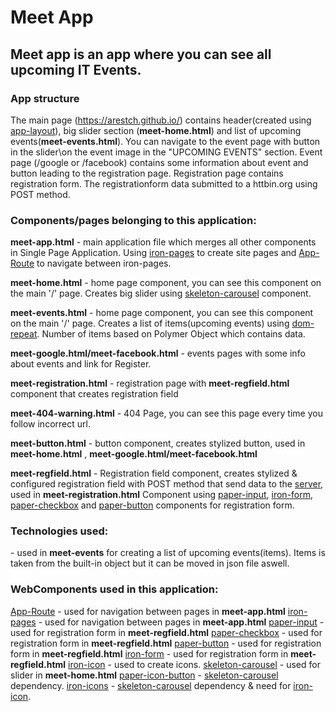 # Meet App

## Meet app is an app where you can see all upcoming IT Events.

### App structure
The main page (https://arestch.github.io/) contains header(created using [app-layout](https://www.webcomponents.org/element/PolymerElements/app-layout)), big slider section (__meet-home.html__) and list of upcoming events(__meet-events.html__).
You can navigate to the event page with button in the slider\on the event image in the "UPCOMING EVENTS" section.
Event page (/google or /facebook) contains some information about event and button leading to the registration page.
Registration page contains registration form. The ​registration ​form data submitted to a httbin.org using POST method.


### Components/pages belonging to this application: 

__meet-app.html__ - main application file which merges all other components in Single Page Application.
Using [iron-pages](https://www.webcomponents.org/element/PolymerElements/iron-pages) to create site pages and [App-Route](https://www.webcomponents.org/element/PolymerElements/app-route) to navigate between iron-pages.

__meet-home.html__ - home page component, you can see this component on the main '/' page. Creates big slider using [skeleton-carousel](https://www.webcomponents.org/element/FabricElements/skeleton-carousel) component.

__meet-events.html__ - home page component, you can see this component on the main '/' page. Creates a list of items(upcoming events) using [dom-repeat](https://www.polymer-project.org/2.0/docs/api/elements/Polymer.DomRepeat).
Number of items based on Polymer Object which contains data.

__meet-google.html/meet-facebook.html__ - events pages with some info about events and link for Register.

__meet-registration.html__ - registration page with __meet-regfield.html__ component that creates registration field

__meet-404-warning.html__ - 404 Page, you can see this page every time you follow incorrect url.

__meet-button.html__ - button component, creates stylized button, used in __meet-home.html__ , __meet-google.html/meet-facebook.html__

__meet-regfield.html__ - Registration field component, creates stylized & configured registration field with POST method that send data to the [server](https://httpbin.org), used in __meet-registration.html__
Component using [paper-input](https://www.webcomponents.org/element/PolymerElements/paper-input), [iron-form](https://www.webcomponents.org/element/PolymerElements/iron-form), [paper-checkbox](https://www.webcomponents.org/element/PolymerElements/paper-checkbox) and
[paper-button](https://www.webcomponents.org/element/PolymerElements/paper-button) components for registration form.

### Technologies used:
[<dom-repeat>](https://www.polymer-project.org/2.0/docs/api/elements/Polymer.DomRepeat) - used in __meet-events__ for creating a list of upcoming events(items). Items is taken from the built-in object but it can be moved in json file aswell.

### WebComponents used in this application:
[App-Route](https://www.webcomponents.org/element/PolymerElements/app-route) - used for navigation between pages in __meet-app.html__ 
[iron-pages](https://www.webcomponents.org/element/PolymerElements/iron-pages) - used for navigation between pages in __meet-app.html__ 
[paper-input](https://www.webcomponents.org/element/PolymerElements/paper-input) - used for registration form in __meet-regfield.html__
[paper-checkbox](https://www.webcomponents.org/element/PolymerElements/paper-checkbox) - used for registration form in __meet-regfield.html__
[paper-button](https://www.webcomponents.org/element/PolymerElements/paper-button) - used for registration form in __meet-regfield.html__
[iron-form](https://www.webcomponents.org/element/PolymerElements/iron-form) - used for registration form in __meet-regfield.html__
[iron-icon](https://www.webcomponents.org/element/PolymerElements/iron-icon) - used to create icons.
[skeleton-carousel](https://www.webcomponents.org/element/FabricElements/skeleton-carousel) - used for slider in __meet-home.html__
[paper-icon-button](https://www.webcomponents.org/element/PolymerElements/paper-icon-button) - [skeleton-carousel](https://www.webcomponents.org/element/FabricElements/skeleton-carousel) dependency.
[iron-icons](https://www.webcomponents.org/element/PolymerElements/iron-icons/elements/iron-icons)  - [skeleton-carousel](https://www.webcomponents.org/element/FabricElements/skeleton-carousel) dependency & need for [iron-icon](https://www.webcomponents.org/element/PolymerElements/iron-icon).